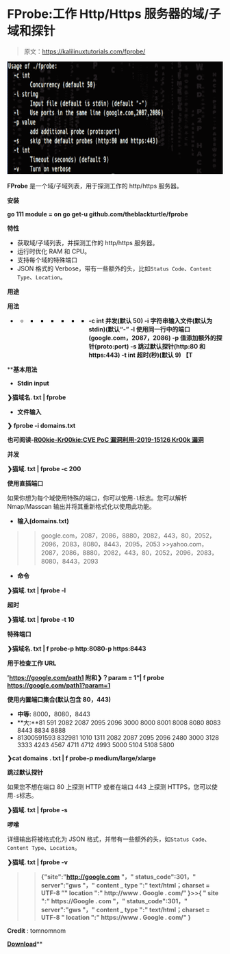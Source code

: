 # FProbe:工作 Http/Https 服务器的域/子域和探针

> 原文：<https://kalilinuxtutorials.com/fprobe/>

[![FProbe : Domains/Subdomains & Probe For Working Http/Https Server](img/4e8b6dcd5addaa4d153f4cbc1a592863.png "FProbe : Domains/Subdomains & Probe For Working Http/Https Server")](https://1.bp.blogspot.com/-UpjWQnwTMNY/XosiUF9V7fI/AAAAAAAAF1M/CTQT8JSvHcky1MIDOBRk52G_eL0zU6q6wCLcBGAsYHQ/s1600/fprobe%25281%2529.png)

**FProbe** 是一个域/子域列表，用于探测工作的 http/https 服务器。

**安装**

**go 111 module = on go get-u github.com/theblackturtle/fprobe**

**特性**

*   获取域/子域列表，并探测工作的 http/https 服务器。
*   运行时优化 RAM 和 CPU。
*   支持每个域的特殊端口
*   JSON 格式的 Verbose，带有一些额外的头，比如`Status Code`、`Content Type`、`Location`。

**用途**

**用法**
* * * * * * * * **-c int 并发(默认 50)
-i 字符串输入文件(默认为 stdin)(默认“-”
-l 使用同一行中的端口(google.com，2087，2086)
-p 值添加额外的探针(proto:port)
-s 跳过默认探针(http:80 和 https:443)
-t int 超时(秒)(默认 9) 【T**

 ****基本用法**

*   **Stdin input**

**❯猫域名. txt | fprobe**

*   **文件输入**

**❯ fprobe -i domains.txt**

**也可阅读-[R00kie-Kr00kie:CVE PoC 漏洞利用-2019-15126 Kr00k 漏洞](https://kalilinuxtutorials.com/r00kie-kr00kie/)**

**并发**

**❯猫域. txt | fprobe -c 200**

**使用直插端口**

如果你想为每个域使用特殊的端口，你可以使用`-l`标志。您可以解析 Nmap/Masscan 输出并将其重新格式化以使用此功能。

*   **输入(domains.txt)**

> > google.com，2087，2086，8880，2082，443，80，2052，2096，2083，8080，8443，2095，2053 >>yahoo.com，2087，2086，8880，2082，443，80，2052，2096，2083，8080，8443，2093

*   **命令**

**❯猫域. txt | fprobe -l**

**超时**

**❯猫域. txt | fprobe -t 10**

**特殊端口**

**❯猫域名. txt | f probe-p http:8080-p https:8443**

**用于检查工作 URL**

**'https://google.com/path1 附和❯？param = 1“| f probe
https://google.com/path1?param=1**

**使用内置端口集合(默认包含 80，443)**

*   **中等:** 8000，8080，8443
*   **大:**81 591 2082 2087 2095 2096 3000 8000 8001 8008 8080 8083 8443 8834 8888
*   81300591593 832981 1010 1311 2082 2087 2095 2096 2480 3000 3128 3333 4243 4567 4711 4712 4993 5000 5104 5108 5800

**❯cat domains . txt | f probe-p medium/large/xlarge**

**跳过默认探针**

如果您不想在端口 80 上探测 HTTP 或者在端口 443 上探测 HTTPS，您可以使用`-s`标志。

**❯猫域. txt | fprobe -s**

**啰嗦**

详细输出将被格式化为 JSON 格式，并带有一些额外的头，如`Status Code`、`Content Type`、`Location`。

**❯猫域. txt | fprobe -v**

> > **{"site":"http://google.com "，" status_code":301，" server":"gws "，" content _ type ":" text/html；charset = UTF-8 ”" location ":" http://www . Google . com/" }>>{ " site ":" https://Google . com "，" status_code":301，" server":"gws "，" content _ type ":" text/html；charset = UTF-8 " location ":" https://www . Google . com/" }**

**Credit** : tomnomnom

[**Download**](https://github.com/theblackturtle/fprobe)**